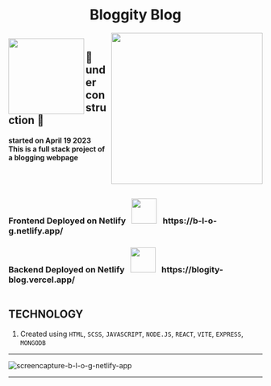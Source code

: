 <h1 align="center"> Bloggity Blog </h1>
<img align="right" src="https://media.giphy.com/media/PsdlJAuma89PLKNo18/giphy.gif" width="300">

<h2 align="left">
<img align="left" src="https://media.giphy.com/media/m9nax2NXWEHOwbNGjh/giphy.gif" width="150"> <br>
🚧 under construction 🚧 </h2>
<h4 align="left"> 
started on April 19 2023
<br>
This is a full stack project of a blogging webpage
</h4>
<br>
<p align="left">
<img src="https://user-images.githubusercontent.com/114053180/223065824-02021921-0562-4936-a1e9-6db07116d7d2.gif"  height="0.5" width="500">
</p>
<h3 align="left">
  Frontend Deployed on Netlify &#160; <img src="https://media.giphy.com/media/FbUuPsOW3oOCdAHexF/giphy.gif" width="50"> &#160; https://b-l-o-g.netlify.app/
</h3>
<h3 align="left">
  Backend Deployed on Netlify &#160; <img src="https://media.giphy.com/media/FbUuPsOW3oOCdAHexF/giphy.gif" width="50"> &#160; https://blogity-blog.vercel.app/
</h3>
<p align="left">
<img src="https://user-images.githubusercontent.com/114053180/223065824-02021921-0562-4936-a1e9-6db07116d7d2.gif"  height="0.5" width="500">
</p>

## TECHNOLOGY

1. Created using `HTML`, `SCSS`, `JAVASCRIPT`, `NODE.JS`, `REACT`, `VITE`, `EXPRESS`, `MONGODB`

---

![screencapture-b-l-o-g-netlify-app](https://user-images.githubusercontent.com/114053180/233452862-f6d580f6-a28b-4ea5-8880-b76e57437283.png)

---
